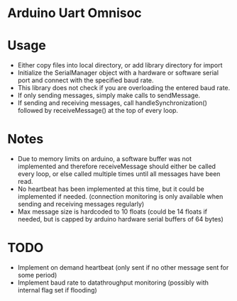 # Arduino Uart Omnisoc

# Usage
- Either copy files into local directory, or add library directory for import
- Initialize the SerialManager object with a hardware or software serial port and connect with the specified baud rate.
- This library does not check if you are overloading the entered baud rate.
- If only sending messages, simply make calls to sendMessage.
- If sending and receiving messages, call handleSynchronization() followed by receiveMessage() at the top of every loop.

# Notes
- Due to memory limits on arduino, a software buffer was not implemented and therefore receiveMessage should either be called every loop, or else called multiple times until all messages have been read.
- No heartbeat has been implemented at this time, but it could be implemented if needed. (connection monitoring is only available when sending and receiving messages regularly)
- Max message size is hardcoded to 10 floats (could be 14 floats if needed, but is capped by arduino hardware serial buffers of 64 bytes)

# TODO
- Implement on demand heartbeat (only sent if no other message sent for some period)
- Implement baud rate to datathroughput monitoring (possibly with internal flag set if flooding)
